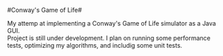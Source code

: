 #Conway's Game of Life#

My attemp at implementing a Conway's Game of Life simulator as a Java GUI.  <br />
Project is still under development. I plan on running some performance tests, optimizing my algorithms, and includig some unit tests. <br />
